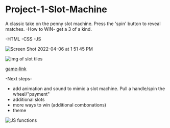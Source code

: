 # Project-1-Slot-Machine

A classic take on the penny slot machine. Press the 'spin' button to reveal matches. 
-How to WIN-  get a 3 of a kind. 

-HTML
-CSS
-JS


![Screen Shot 2022-04-06 at 1 51 45 PM](https://user-images.githubusercontent.com/101522627/163199411-0d078989-4ff2-4423-97e6-f318999ffd83.png)

![img of slot tiles](https://user-images.githubusercontent.com/101522627/163087912-e34c5dd9-5d0c-4d71-a013-fbb899b1af6d.png)


[game-link](https://dmcclendon56.github.io/Project-1-Slot-Machine/)


-Next steps- 
- add animation and sound to mimic a slot machine. Pull a handle/spin the wheel/"payment"
- additional slots
- more ways to win (additional combonations)
- theme

![JS functions](https://user-images.githubusercontent.com/101522627/163189767-f2148ceb-1e7c-465c-aeab-b183f9b39efd.png)
